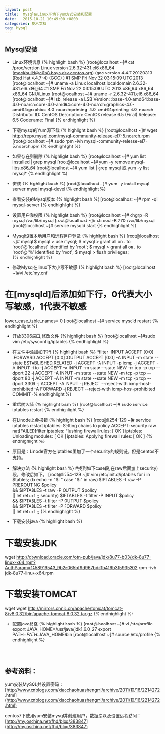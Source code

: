 ```yaml
---
layout: post
title:  Mysql在Linux环境下yum方式安装和配置
date:   2015-10-21 10:49:00 +0800
categories: 技术文档
tag: Mysql
---
```


Mysql安装
------------------------------

+ Linux环境信息
{% highlight bash %}
[root@localhost ~]# cat /proc/version 
Linux version 2.6.32-431.el6.x86_64 (mockbuild@c6b8.bsys.dev.centos.org) (gcc version 4.4.7 20120313 (Red Hat 4.4.7-4) (GCC) ) #1 SMP Fri Nov 22 03:15:09 UTC 2013
[root@localhost ~]# uname -a
Linux localhost.localdomain 2.6.32-431.el6.x86_64 #1 SMP Fri Nov 22 03:15:09 UTC 2013 x86_64 x86_64 x86_64 GNU/Linux
[root@localhost ~]# uname -r
2.6.32-431.el6.x86_64
[root@localhost ~]# lsb_release -a
LSB Version:	:base-4.0-amd64:base-4.0-noarch:core-4.0-amd64:core-4.0-noarch:graphics-4.0-amd64:graphics-4.0-noarch:printing-4.0-amd64:printing-4.0-noarch
Distributor ID:	CentOS
Description:	CentOS release 6.5 (Final)
Release:	6.5
Codename:	Final
{% endhighlight %}

+ 下载mysql的Yum源下载
{% highlight bash %}
[root@localhost ~]# wget http://repo.mysql.com/mysql-community-release-el7-5.noarch.rpm
[root@localhost ~]# sudo rpm -ivh mysql-community-release-el7-5.noarch.rpm
{% endhighlight %}

+ 如果存在则删除
{% highlight bash %}
[root@localhost ~]# yum list installed | grep mysql
[root@localhost ~]# yum -y remove mysql-libs.x86_64
[root@localhost ~]# yum list | grep mysql 或 yum -y list mysql*
{% endhighlight %}

+ 安装
{% highlight bash %}
[root@localhost ~]# yum -y install mysql-server mysql mysql-devel 
{% endhighlight %}

+ 查看安装的Mysql版本
{% highlight bash %}
[root@localhost ~]# rpm -qi mysql-server
{% endhighlight %}

+ 设置用户和权限
{% highlight bash %}
[root@localhost ~]# chgrp -R mysql /var/lib/mysql
[root@localhost ~]# chmod -R 770 /var/lib/mysql
[root@localhost ~]# service mysqld start 
{% endhighlight %}

+ Mysql设置本地用户和远程用户登录
{% highlight bash %}
[root@localhost ~]# mysql
$ mysql > use mysql;
$ mysql > grant all on *.* to 'root'@'localhost' identified by 'root';
$ mysql > grant all on *.* to 'root'@'%' identified by 'root';
$ mysql > flush privileges;    
{% endhighlight %}

+ 修改Mysql在linux下大小写不敏感
{% highlight bash %}
[root@localhost ~]#vi /etc/my.cnf
# 在[mysqld]后添加如下行，0代表大小写敏感，1代表不敏感
lower_case_table_names= 0
[root@localhost ~]# service mysqld restart 
{% endhighlight %}

+ 开放3306端口,修改文件
{% highlight bash %}
[root@localhost ~]#sudo vim /etc/sysconfig/iptables
{% endhighlight %}

+ 在文件中添加如下行
{% highlight bash %}
*filter
:INPUT ACCEPT [0:0]
:FORWARD ACCEPT [0:0]
:OUTPUT ACCEPT [0:0]
-A INPUT -m state --state ESTABLISHED,RELATED -j ACCEPT
-A INPUT -p icmp -j ACCEPT
-A INPUT -i lo -j ACCEPT
-A INPUT -m state --state NEW -m tcp -p tcp --dport 22 -j ACCEPT
-A INPUT -m state --state NEW -m tcp -p tcp --dport 80 -j ACCEPT
-A INPUT -m state --state NEW -m tcp -p tcp --dport 3306 -j ACCEPT
-A INPUT -j REJECT --reject-with icmp-host-prohibited
-A FORWARD -j REJECT --reject-with icmp-host-prohibited
COMMIT
{% endhighlight %}

+ 重启防火墙
{% highlight bash %}
[root@localhost ~]# sudo service iptables restart
{% endhighlight %}

+ 在Linode上会报错
{% highlight bash %}
[root@li254-129 ~]# service iptables restart
iptables: Setting chains to policy ACCEPT: security raw nat[FAILED]filter 
iptables: Flushing firewall rules:                         [  OK  ]
iptables: Unloading modules:                               [  OK  ]
iptables: Applying firewall rules:                         [  OK  ]
{% endhighlight %}

+ 原因是：Linode官方在iptables里加了一个security的规则链，但是centos不支持。

+ 解决办法
{% highlight bash %}
#找到如下case段,在raw后面加上security)段，修改后如下。
[root@li254-129 ~]# vim /etc/init.d/iptables 
for i in $tables; do
 echo -n "$i "
 case "$i" in
 raw)
 $IPTABLES -t raw -P PREROUTING $policy \
 && $IPTABLES -t raw -P OUTPUT $policy \
 || let ret+=1
 ;;
security)
 $IPTABLES -t filter -P INPUT $policy \
 && $IPTABLES -t filter -P OUTPUT $policy \
 && $IPTABLES -t filter -P FORWARD $policy \
 || let ret+=1
 ;;
{% endhighlight %}

+ 下载安装java
{% highlight bash %}
# 下载安装JDK
wget http://download.oracle.com/otn-pub/java/jdk/8u77-b03/jdk-8u77-linux-x64.rpm?AuthParam=1458919543_9b2e065bf9d967bdd1b416b3f5935302
rpm -ivh jdk-8u77-linux-x64.rpm
# 下载安装TOMCAT
wget  wget http://mirrors.cnnic.cn/apache/tomcat/tomcat-8/v8.0.32/bin/apache-tomcat-8.0.32.tar.gz
{% endhighlight %}

+ 配置java路径
{% highlight bash %}
[root@localhost ~]# vi /etc/profile
export JAVA_HOME=/usr/java/jdk1.6.0_27
export PATH=$PATH:$JAVA_HOME/bin
[root@localhost ~]# source /etc/profile
{% endhighlight %}


<br />
<br />

参考资料：
-------------------------------------
yum安装MySQL并设置密码：[http://www.cnblogs.com/xiaochaohuashengmi/archive/2011/10/16/2214272.html](http://www.cnblogs.com/xiaochaohuashengmi/archive/2011/10/16/2214272.html)

centos7下使用yum安装mysql并创建用户，数据库以及设置远程访问：[http://my.oschina.net/fhd/blog/383847](http://my.oschina.net/fhd/blog/383847)

<br />
<br />